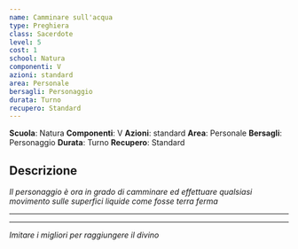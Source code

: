 ```yaml
---
name: Camminare sull'acqua
type: Preghiera
class: Sacerdote
level: 5
cost: 1
school: Natura
componenti: V
azioni: standard
area: Personale
bersagli: Personaggio
durata: Turno
recupero: Standard
---
```

**Scuola**: Natura
**Componenti**: V
**Azioni**: standard
**Area**: Personale
**Bersagli**: Personaggio
**Durata**: Turno
**Recupero**: Standard

**Descrizione**
-

*Il personaggio è ora in grado di camminare ed effettuare qualsiasi movimento sulle superfici liquide come fosse terra ferma*

---

---

*Imitare i migliori per raggiungere il divino*
